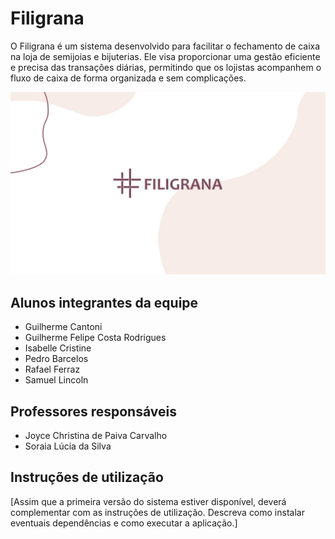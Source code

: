 # Filigrana

O Filigrana é um sistema desenvolvido para facilitar o fechamento de caixa na loja de semijoias e bijuterias. Ele visa proporcionar uma gestão eficiente e precisa das transações diárias, permitindo que os lojistas acompanhem o fluxo de caixa de forma organizada e sem complicações.

![Imagem de capa](./assets/capa.jpg)

## Alunos integrantes da equipe

* Guilherme Cantoni
* Guilherme Felipe Costa Rodrigues
* Isabelle Cristine
* Pedro Barcelos
* Rafael Ferraz
* Samuel Lincoln 

## Professores responsáveis

* Joyce Christina de Paiva Carvalho
* Soraia Lúcia da Silva


## Instruções de utilização

[Assim que a primeira versão do sistema estiver disponível, deverá complementar com as instruções de utilização. Descreva como instalar eventuais dependências e como executar a aplicação.]
